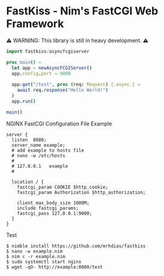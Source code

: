# FastKiss - Nim's FastCGI Web Framework
⚠️ WARNING: This library is still in heavy development. ⚠️
```nim
import fastkiss/asyncfcgiserver

proc main() =
  let app = newAsyncFCGIServer()
  app.config.port = 9000
  
  app.get("/test", proc (req: Request) {.async.} =
    await req.response("Hello World!")
  )
  app.run()

main()
```

NGINX FastCGI Configuration File Example
```
server {
  listen  8080;
  server_name example;
  # add example to hosts file
  # nano -w /etc/hosts
  #
  # 127.0.0.1   example
  #

  location / {
    fastcgi_param COOKIE $http_cookie;
    fastcgi_param Authorization $http_authorization;

    client_max_body_size 1000M;
    include fastcgi_params;
    fastcgi_pass 127.0.0.1:9000;
  }
}
```

Test
```
$ nimble install https://github.com/mrhdias/fastkiss
$ nano -w example.nim
$ nim c -r example.nim
$ sudo systemctl start nginx
$ wget -qO- http://example:8080/test
```
